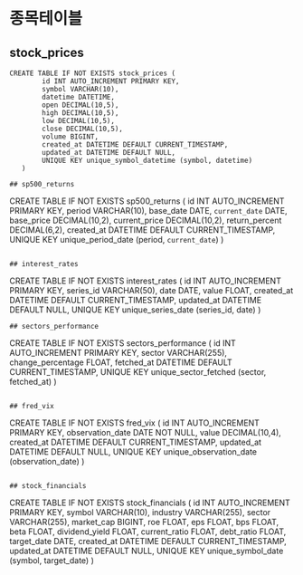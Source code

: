 # 종목테이블

## stock_prices
```
CREATE TABLE IF NOT EXISTS stock_prices (
        id INT AUTO_INCREMENT PRIMARY KEY,
        symbol VARCHAR(10),
        datetime DATETIME,
        open DECIMAL(10,5),
        high DECIMAL(10,5),
        low DECIMAL(10,5),
        close DECIMAL(10,5),
        volume BIGINT,
        created_at DATETIME DEFAULT CURRENT_TIMESTAMP,
        updated_at DATETIME DEFAULT NULL,
        UNIQUE KEY unique_symbol_datetime (symbol, datetime)
   )

## sp500_returns

```
 CREATE TABLE IF NOT EXISTS sp500_returns (
        id INT AUTO_INCREMENT PRIMARY KEY,
        period VARCHAR(10),
        base_date DATE,
        `current_date` DATE,
        base_price DECIMAL(10,2),
        current_price DECIMAL(10,2),
        return_percent DECIMAL(6,2),
        created_at DATETIME DEFAULT CURRENT_TIMESTAMP,
        UNIQUE KEY unique_period_date (period, `current_date`)
    )
```

## interest_rates
```
 CREATE TABLE IF NOT EXISTS interest_rates (
            id INT AUTO_INCREMENT PRIMARY KEY,
            series_id VARCHAR(50),
            date DATE,
            value FLOAT,
            created_at DATETIME DEFAULT CURRENT_TIMESTAMP,
            updated_at DATETIME DEFAULT NULL,
            UNIQUE KEY unique_series_date (series_id, date)
        )
```
## sectors_performance
```
 CREATE TABLE IF NOT EXISTS sectors_performance (
            id INT AUTO_INCREMENT PRIMARY KEY,
            sector VARCHAR(255),
            change_percentage FLOAT,
            fetched_at DATETIME DEFAULT CURRENT_TIMESTAMP,
            UNIQUE KEY unique_sector_fetched (sector, fetched_at)
        )
```

## fred_vix
```
 CREATE TABLE IF NOT EXISTS fred_vix (
        id INT AUTO_INCREMENT PRIMARY KEY,
        observation_date DATE NOT NULL,
        value DECIMAL(10,4),
        created_at DATETIME DEFAULT CURRENT_TIMESTAMP,
        updated_at DATETIME DEFAULT NULL,
        UNIQUE KEY unique_observation_date (observation_date)
    )
```

## stock_financials
```
 CREATE TABLE IF NOT EXISTS stock_financials (
        id INT AUTO_INCREMENT PRIMARY KEY,
        symbol VARCHAR(10),
        industry VARCHAR(255),
        sector VARCHAR(255),
        market_cap BIGINT,
        roe FLOAT,
        eps FLOAT,
        bps FLOAT,
        beta FLOAT,
        dividend_yield FLOAT,
        current_ratio FLOAT,
        debt_ratio FLOAT,
        target_date DATE,
        created_at DATETIME DEFAULT CURRENT_TIMESTAMP,
        updated_at DATETIME DEFAULT NULL,
        UNIQUE KEY unique_symbol_date (symbol, target_date)
    )
```
